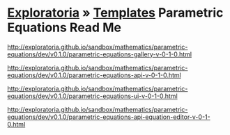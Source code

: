 [Exploratoria]( http://exploratoria.github.io ) &raquo; [Templates]( http://exploratoria.github.io/templates/ ) 
Parametric Equations Read Me
===

<http://exploratoria.github.io/sandbox/mathematics/parametric-equations/dev/v0.1.0/parametric-equations-gallery-v-0-1-0.html>

<http://exploratoria.github.io/sandbox/mathematics/parametric-equations/dev/v0.1.0/parametric-equations-api-v-0-1-0.html>

<http://exploratoria.github.io/sandbox/mathematics/parametric-equations/dev/v0.1.0/parametric-equations-ui-v-0-1-0.html>

<http://exploratoria.github.io/sandbox/mathematics/parametric-equations/dev/v0.1.0/parametric-equations-api-equation-editor-v-0-1-0.html>





